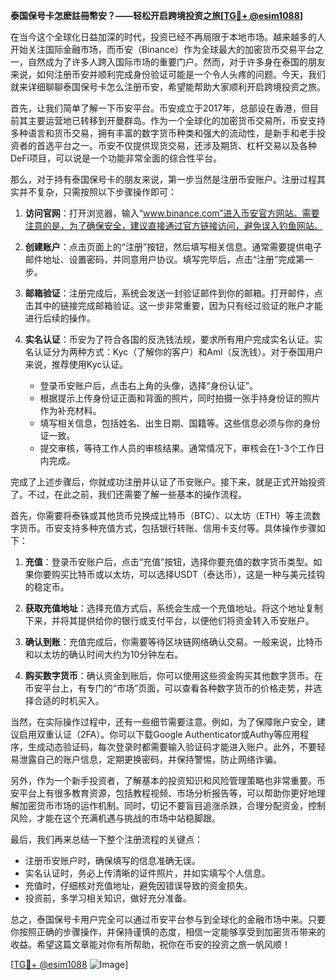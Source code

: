 **泰国保号卡怎麽註冊幣安？——轻松开启跨境投资之旅[[TG💪+ @esim1088](https://t.me/s/esim1088)]**

在当今这个全球化日益加深的时代，投资已经不再局限于本地市场。越来越多的人开始关注国际金融市场，而币安（Binance）作为全球最大的加密货币交易平台之一，自然成为了许多人跨入国际市场的重要门户。然而，对于许多身在泰国的朋友来说，如何注册币安并顺利完成身份验证可能是一个令人头疼的问题。今天，我们就来详细聊聊泰国保号卡怎么注册币安，希望能帮助大家顺利开启跨境投资之旅。

首先，让我们简单了解一下币安平台。币安成立于2017年，总部设在香港，但目前其主要运营地已转移到开曼群岛。作为一个全球化的加密货币交易所，币安支持多种语言和货币交易，拥有丰富的数字货币种类和强大的流动性，是新手和老手投资者的首选平台之一。币安不仅提供现货交易，还涉及期货、杠杆交易以及各种DeFi项目，可以说是一个功能非常全面的综合性平台。

那么，对于持有泰国保号卡的朋友来说，第一步当然是注册币安账户。注册过程其实并不复杂，只需按照以下步骤操作即可：

1. **访问官网**：打开浏览器，输入“www.binance.com”进入币安官方网站。需要注意的是，为了确保安全，建议直接通过官方链接访问，避免误入钓鱼网站。

2. **创建账户**：点击页面上的“注册”按钮，然后填写相关信息。通常需要提供电子邮件地址、设置密码，并同意用户协议。填写完毕后，点击“注册”完成第一步。

3. **邮箱验证**：注册完成后，系统会发送一封验证邮件到你的邮箱。打开邮件，点击其中的链接完成邮箱验证。这一步非常重要，因为只有经过验证的账户才能进行后续的操作。

4. **实名认证**：币安为了符合各国的反洗钱法规，要求所有用户完成实名认证。实名认证分为两种方式：Kyc（了解你的客户）和Aml（反洗钱）。对于泰国用户来说，推荐使用Kyc认证。

   - 登录币安账户后，点击右上角的头像，选择“身份认证”。
   - 根据提示上传身份证正面和背面的照片，同时拍摄一张手持身份证的照片作为补充材料。
   - 填写相关信息，包括姓名、出生日期、国籍等。这些信息必须与你的身份证一致。
   - 提交审核，等待工作人员的审核结果。通常情况下，审核会在1-3个工作日内完成。

完成了上述步骤后，你就成功注册并认证了币安账户。接下来，就是正式开始投资了。不过，在此之前，我们还需要了解一些基本的操作流程。

首先，你需要将泰铢或其他货币兑换成比特币（BTC）、以太坊（ETH）等主流数字货币。币安支持多种充值方式，包括银行转账、信用卡支付等。具体操作步骤如下：

1. **充值**：登录币安账户后，点击“充值”按钮，选择你要充值的数字货币类型。如果你要购买比特币或以太坊，可以选择USDT（泰达币），这是一种与美元挂钩的稳定币。

2. **获取充值地址**：选择充值方式后，系统会生成一个充值地址。将这个地址复制下来，并将其提供给你的银行或支付平台，以便他们将资金转入币安账户。

3. **确认到账**：充值完成后，你需要等待区块链网络确认交易。一般来说，比特币和以太坊的确认时间大约为10分钟左右。

4. **购买数字货币**：确认资金到账后，你可以使用这些资金购买其他数字货币。在币安平台上，有专门的“市场”页面，可以查看各种数字货币的价格走势，并选择合适的时机买入。

当然，在实际操作过程中，还有一些细节需要注意。例如，为了保障账户安全，建议启用双重认证（2FA）。你可以下载Google Authenticator或Authy等应用程序，生成动态验证码，每次登录时都需要输入验证码才能进入账户。此外，不要轻易泄露自己的账户信息，定期更换密码，并保持警惕，防止网络诈骗。

另外，作为一个新手投资者，了解基本的投资知识和风险管理策略也非常重要。币安平台上有很多教育资源，包括教程视频、市场分析报告等，可以帮助你更好地理解加密货币市场的运作机制。同时，切记不要盲目追涨杀跌，合理分配资金，控制风险，才能在这个充满机遇与挑战的市场中站稳脚跟。

最后，我们再来总结一下整个注册流程的关键点：

- 注册币安账户时，确保填写的信息准确无误。
- 实名认证时，务必上传清晰的证件照片，并如实填写个人信息。
- 充值时，仔细核对充值地址，避免因错误导致的资金损失。
- 投资前，多学习相关知识，做好充分准备。

总之，泰国保号卡用户完全可以通过币安平台参与到全球化的金融市场中来。只要你按照正确的步骤操作，并保持谨慎的态度，相信一定能够享受到加密货币带来的收益。希望这篇文章能对你有所帮助，祝你在币安的投资之旅一帆风顺！

[[TG💪+ @esim1088](https://t.me/s/esim1088) ![Image](https://i.postimg.cc/4NQfJmqS/Snipaste-2025-05-13-00-14-12.png)]